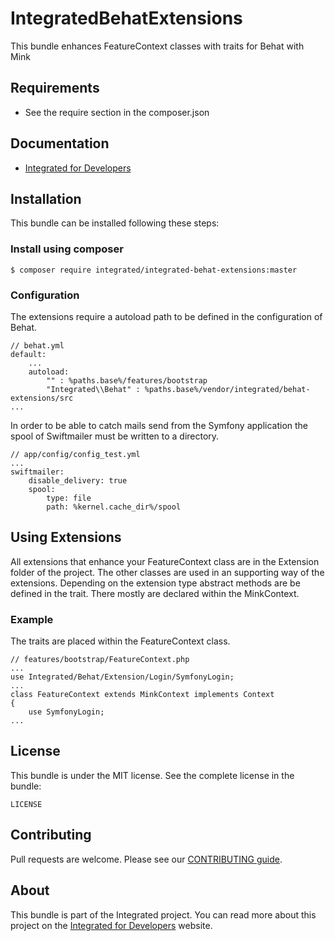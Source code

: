 # IntegratedBehatExtensions #
This bundle enhances FeatureContext classes with traits for Behat with Mink  

## Requirements ##
* See the require section in the composer.json

## Documentation ##
* [Integrated for Developers](http://integratedfordevelopers.com/ "Integrated for Developers")

## Installation ##
This bundle can be installed following these steps:

### Install using composer ###

    $ composer require integrated/integrated-behat-extensions:master
    
### Configuration ###
The extensions require a autoload path to be defined in the configuration of Behat.

    // behat.yml
    default:
        ...
        autoload:
            "" : %paths.base%/features/bootstrap
            "Integrated\\Behat" : %paths.base%/vendor/integrated/behat-extensions/src
    ...
    
In order to be able to catch mails send from the Symfony application the spool of Swiftmailer must be written to a directory.
    
    // app/config/config_test.yml
    ...
    swiftmailer:
        disable_delivery: true
        spool:
            type: file
            path: %kernel.cache_dir%/spool

## Using Extensions ##
All extensions that enhance your FeatureContext class are in the Extension folder of the project.
The other classes are used in an supporting way of the extensions. 
Depending on the extension type abstract methods are be defined in the trait.
There mostly are declared within the MinkContext.

### Example ###
The traits are placed within the FeatureContext class.  

    // features/bootstrap/FeatureContext.php
    ...
    use Integrated/Behat/Extension/Login/SymfonyLogin;
    ...
    class FeatureContext extends MinkContext implements Context    
    {
        use SymfonyLogin; 
    ...    


## License ##
This bundle is under the MIT license. See the complete license in the bundle:

    LICENSE

## Contributing ##
Pull requests are welcome. Please see our [CONTRIBUTING guide](http://integratedfordevelopers.com/contributing "CONTRIBUTING guide").

## About ##
This bundle is part of the Integrated project. You can read more about this project on the
[Integrated for Developers](http://integratedfordevelopers.com/ "Integrated for Developers") website.
